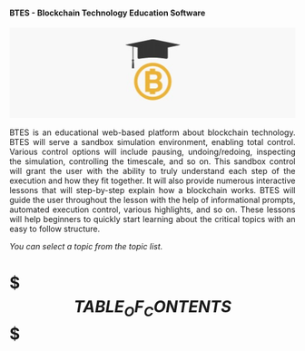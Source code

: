 
#### BTES - Blockchain Technology Education Software

![Alt Text2](./res/gradblockchain.jpg "graduate-blockchain")

<p style='text-align: justify;'> 
BTES is an educational web-based platform about blockchain technology. BTES will serve a sandbox simulation environment, enabling total control. Various control options will include pausing, undoing/redoing, inspecting the simulation, controlling the timescale, and so on. This sandbox control will grant the user with the ability to truly understand each step of the execution and how they fit together. It will also provide numerous interactive lessons that will step-by-step explain how a blockchain works. BTES will guide the user throughout the lesson with the help of informational prompts, automated execution control, various highlights, and so on. These lessons will help beginners to quickly start learning about the critical topics with an easy to follow structure.
  </p>


*You can select a topic from the topic list.*

# $$$TABLE_OF_CONTENTS$$$
